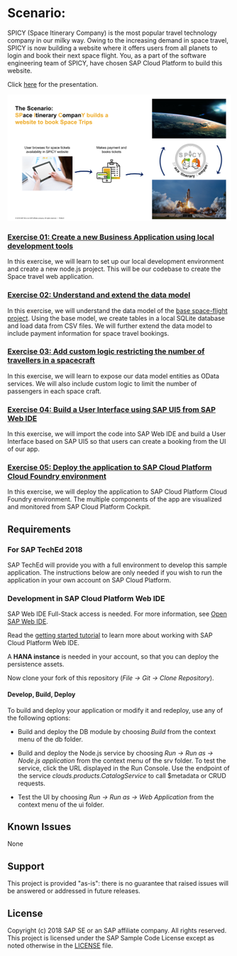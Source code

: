 # Scenario:

SPICY (Space Itinerary Company) is the most popular travel technology company in our milky way. Owing to the increasing demand in space travel, SPICY is now building a website where it offers users from all planets to login and book their next space flight. You, as a part of the software engineering team of SPICY, have chosen SAP Cloud Platform to build this website. 

Click [here](./-exercises-/docs/CNA375.pdf) for the presentation.

![SPICY](./-exercises-/images/scenario.png?raw=true)

### [Exercise 01: Create a new Business Application using local development tools](./-exercises-/exercise01/README.md)
In this exercise, we will learn to set up our local development environment and create a new node.js project. This will be our codebase to create the Space travel web application.

### [Exercise 02: Understand and extend the data model](./-exercises-/exercise02/README.md)
In this exercise, we will understand the data model of the [base space-flight project](https://github.com/SAP/cloud-sample-spaceflight). Using the base model, we create tables in a local SQLite database and load data from CSV files. We will further extend the data model to include payment information for space travel bookings.

### [Exercise 03: Add custom logic restricting the number of travellers in a spacecraft](./-exercises-/exercise03/README.md)
In this exercise, we will learn to expose our data model entities as OData services. We will also include custom logic to limit the number of passengers in each space craft. 

### [Exercise 04: Build a User Interface using SAP UI5 from SAP Web IDE](./-exercises-/exercise04/README.md)
In this exercise, we will import the code into SAP Web IDE and build a User Interface based on SAP UI5 so that users can create a booking from the UI of our app.

### [Exercise 05: Deploy the application to SAP Cloud Platform Cloud Foundry environment](./-exercises-/exercise05/README.md)
In this exercise, we will deploy the application to SAP Cloud Platform Cloud Foundry environment. The multiple components of the app are visualized and monitored from SAP Cloud Platform Cockpit.

## Requirements

### For SAP TechEd 2018
SAP TechEd will provide you with a full environment to develop this sample application. The instructions below are only needed if you wish to run the application in your own account on SAP Cloud Platform.

### Development in SAP Cloud Platform Web IDE

SAP Web IDE Full-Stack access is needed. For more information, see [Open SAP Web IDE](https://help.sap.com/viewer/825270ffffe74d9f988a0f0066ad59f0/CF/en-US/51321a804b1a4935b0ab7255447f5f84.html).

Read the [getting started tutorial](https://help.sap.com/viewer//65de2977205c403bbc107264b8eccf4b/Cloud/en-US/5ec8c983a0bf43b4a13186fcf59015fc.html) to learn more about working with SAP Cloud Platform Web IDE.

A **HANA instance** is needed in your account, so that you can deploy the persistence assets.

Now clone your fork of this repository (*File -> Git -> Clone Repository*).

#### Develop, Build, Deploy

To build and deploy your application or modify it and redeploy, use any of the following options:

* Build and deploy the DB module by choosing *Build* from the context menu of the db folder.

* Build and deploy the Node.js service by choosing *Run -> Run as -> Node.js application* from the context menu of the srv folder. To test the service, click the URL displayed in the Run Console. Use the endpoint of the service *clouds.products.CatalogService* to call $metadata or CRUD requests.

* Test the UI by choosing *Run -> Run as -> Web Application* from the context menu of the ui folder.

## Known Issues
None

## Support
This project is provided "as-is": there is no guarantee that raised issues will be answered or addressed in future releases.

## License

Copyright (c) 2018 SAP SE or an SAP affiliate company. All rights reserved.
This project is licensed under the SAP Sample Code License except as noted otherwise in the [LICENSE](LICENSE) file.

